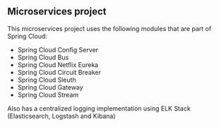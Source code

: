 ## Microservices project
 
This microservices project uses the following modules that are part of Spring Cloud:
 - Spring Cloud Config Server
 - Spring Cloud Bus
 - Spring Cloud Netflix Eureka
 - Spring Cloud Circuit Breaker
 - Spring Cloud Sleuth
 - Spring Cloud Gateway
 - Spring Cloud Stream

Also has a centralized logging implementation using ELK Stack (Elasticsearch, Logstash and Kibana)
